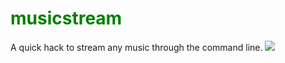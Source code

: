 <h1 style="color:green;">musicstream</h1>
A quick hack to stream any music through the command line.
<img src="https://s3.gifyu.com/images/record.gif"> </img>
